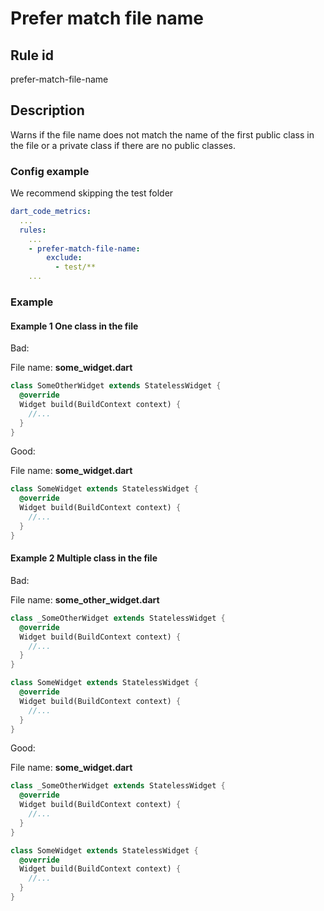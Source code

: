 # Prefer match file name

## Rule id

prefer-match-file-name

## Description

Warns if the file name does not match the name of the first public class in the file or a private class if there are no
public classes.

### Config example
We recommend skipping the test folder

```yaml
dart_code_metrics:
  ...
  rules:
    ...
    - prefer-match-file-name:
        exclude:
          - test/**
    ...
```

### Example

#### Example 1 One class in the file

Bad:

File name: **some_widget.dart**

```dart
class SomeOtherWidget extends StatelessWidget {
  @override
  Widget build(BuildContext context) {
    //...
  }
}
```

Good:

File name: **some_widget.dart**

```dart
class SomeWidget extends StatelessWidget {
  @override
  Widget build(BuildContext context) {
    //...
  }
}
```

#### Example 2 Multiple class in the file

Bad:

File name: **some_other_widget.dart**

```dart
class _SomeOtherWidget extends StatelessWidget {
  @override
  Widget build(BuildContext context) {
    //...
  }
}

class SomeWidget extends StatelessWidget {
  @override
  Widget build(BuildContext context) {
    //...
  }
}
```

Good:

File name: **some_widget.dart**

```dart
class _SomeOtherWidget extends StatelessWidget {
  @override
  Widget build(BuildContext context) {
    //...
  }
}

class SomeWidget extends StatelessWidget {
  @override
  Widget build(BuildContext context) {
    //...
  }
}
```
